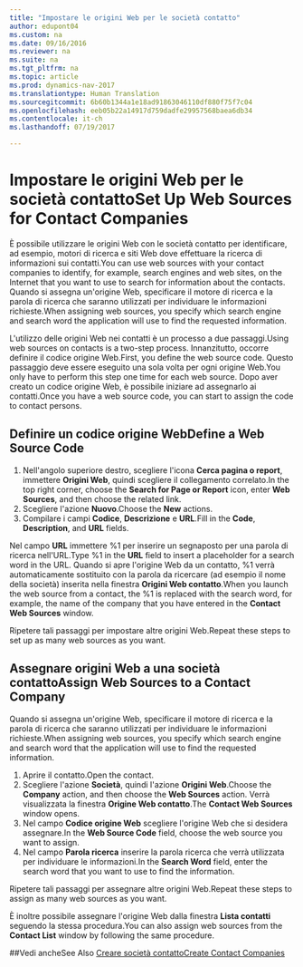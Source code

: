 ```yaml
---
title: "Impostare le origini Web per le società contatto"
author: edupont04
ms.custom: na
ms.date: 09/16/2016
ms.reviewer: na
ms.suite: na
ms.tgt_pltfrm: na
ms.topic: article
ms.prod: dynamics-nav-2017
ms.translationtype: Human Translation
ms.sourcegitcommit: 6b60b1344a1e18ad91863046110df880f75f7c04
ms.openlocfilehash: eeb05b22a14917d759dadfe29957568baea6db34
ms.contentlocale: it-ch
ms.lasthandoff: 07/19/2017

---
```

# <a name="set-up-web-sources-for-contact-companies"></a><span data-ttu-id="bd5fe-102">Impostare le origini Web per le società contatto</span><span class="sxs-lookup"><span data-stu-id="bd5fe-102">Set Up Web Sources for Contact Companies</span></span>
<span data-ttu-id="bd5fe-103">È possibile utilizzare le origini Web con le società contatto per identificare, ad esempio, motori di ricerca e siti Web dove effettuare la ricerca di informazioni sui contatti.</span><span class="sxs-lookup"><span data-stu-id="bd5fe-103">You can use web sources with your contact companies to identify, for example, search engines and web sites, on the Internet that you want to use to search for information about the contacts.</span></span> <span data-ttu-id="bd5fe-104">Quando si assegna un'origine Web, specificare il motore di ricerca e la parola di ricerca che saranno utilizzati per individuare le informazioni richieste.</span><span class="sxs-lookup"><span data-stu-id="bd5fe-104">When assigning web sources, you specify which search engine and search word the application will use to find the requested information.</span></span>

<span data-ttu-id="bd5fe-105">L'utilizzo delle origini Web nei contatti è un processo a due passaggi.</span><span class="sxs-lookup"><span data-stu-id="bd5fe-105">Using web sources on contacts is a two-step process.</span></span> <span data-ttu-id="bd5fe-106">Innanzitutto, occorre definire il codice origine Web.</span><span class="sxs-lookup"><span data-stu-id="bd5fe-106">First, you define the web source code.</span></span> <span data-ttu-id="bd5fe-107">Questo passaggio deve essere eseguito una sola volta per ogni origine Web.</span><span class="sxs-lookup"><span data-stu-id="bd5fe-107">You only have to perform this step one time for each web source.</span></span> <span data-ttu-id="bd5fe-108">Dopo aver creato un codice origine Web, è possibile iniziare ad assegnarlo ai contatti.</span><span class="sxs-lookup"><span data-stu-id="bd5fe-108">Once you have a web source code, you can start to assign the code to contact persons.</span></span>

## <a name="define-a-web-source-code"></a><span data-ttu-id="bd5fe-109">Definire un codice origine Web</span><span class="sxs-lookup"><span data-stu-id="bd5fe-109">Define a Web Source Code</span></span>
1. <span data-ttu-id="bd5fe-110">Nell'angolo superiore destro, scegliere l'icona **Cerca pagina o report**, immettere **Origini Web**, quindi scegliere il collegamento correlato.</span><span class="sxs-lookup"><span data-stu-id="bd5fe-110">In the top right corner, choose the **Search for Page or Report** icon, enter **Web Sources**, and then choose the related link.</span></span>
2. <span data-ttu-id="bd5fe-111">Scegliere l'azione **Nuovo**.</span><span class="sxs-lookup"><span data-stu-id="bd5fe-111">Choose the **New** actions.</span></span>
3. <span data-ttu-id="bd5fe-112">Compilare i campi **Codice**, **Descrizione** e **URL**.</span><span class="sxs-lookup"><span data-stu-id="bd5fe-112">Fill in the **Code**, **Description**, and **URL** fields.</span></span>

  <span data-ttu-id="bd5fe-113">Nel campo **URL** immettere %1 per inserire un segnaposto per una parola di ricerca nell'URL.</span><span class="sxs-lookup"><span data-stu-id="bd5fe-113">Type %1 in the **URL** field to insert a placeholder for a search word in the URL.</span></span> <span data-ttu-id="bd5fe-114">Quando si apre l'origine Web da un contatto, %1 verrà automaticamente sostituito con la parola da ricercare (ad esempio il nome della società) inserita nella finestra **Origini Web contatto**.</span><span class="sxs-lookup"><span data-stu-id="bd5fe-114">When you launch the web source from a contact, the %1 is replaced with the search word, for example, the name of the company that you have entered in the **Contact Web Sources** window.</span></span>

<span data-ttu-id="bd5fe-115">Ripetere tali passaggi per impostare altre origini Web.</span><span class="sxs-lookup"><span data-stu-id="bd5fe-115">Repeat these steps to set up as many web sources as you want.</span></span>

## <a name="assign-web-sources-to-a-contact-company"></a><span data-ttu-id="bd5fe-116">Assegnare origini Web a una società contatto</span><span class="sxs-lookup"><span data-stu-id="bd5fe-116">Assign Web Sources to a Contact Company</span></span>
<span data-ttu-id="bd5fe-117">Quando si assegna un'origine Web, specificare il motore di ricerca e la parola di ricerca che saranno utilizzati per individuare le informazioni richieste.</span><span class="sxs-lookup"><span data-stu-id="bd5fe-117">When assigning web sources, you specify which search engine and search word that the application will use to find the requested information.</span></span>

1. <span data-ttu-id="bd5fe-118">Aprire il contatto.</span><span class="sxs-lookup"><span data-stu-id="bd5fe-118">Open the contact.</span></span>
2. <span data-ttu-id="bd5fe-119">Scegliere l'azione **Società**, quindi l'azione **Origini Web**.</span><span class="sxs-lookup"><span data-stu-id="bd5fe-119">Choose the **Company** action, and then choose the **Web Sources** action.</span></span> <span data-ttu-id="bd5fe-120">Verrà visualizzata la finestra **Origine Web contatto**.</span><span class="sxs-lookup"><span data-stu-id="bd5fe-120">The **Contact Web Sources** window opens.</span></span>
3. <span data-ttu-id="bd5fe-121">Nel campo **Codice origine Web** scegliere l'origine Web che si desidera assegnare.</span><span class="sxs-lookup"><span data-stu-id="bd5fe-121">In the **Web Source Code** field, choose the web source you want to assign.</span></span>
4. <span data-ttu-id="bd5fe-122">Nel campo **Parola ricerca** inserire la parola ricerca che verrà utilizzata per individuare le informazioni.</span><span class="sxs-lookup"><span data-stu-id="bd5fe-122">In the **Search Word** field, enter the search word that you want to use to find the information.</span></span>

<span data-ttu-id="bd5fe-123">Ripetere tali passaggi per assegnare altre origini Web.</span><span class="sxs-lookup"><span data-stu-id="bd5fe-123">Repeat these steps to assign as many web sources as you want.</span></span>

<span data-ttu-id="bd5fe-124">È inoltre possibile assegnare l'origine Web dalla finestra **Lista contatti** seguendo la stessa procedura.</span><span class="sxs-lookup"><span data-stu-id="bd5fe-124">You can also assign web sources from the **Contact List** window by following the same procedure.</span></span>

##<a name="see-also"></a><span data-ttu-id="bd5fe-125">Vedi anche</span><span class="sxs-lookup"><span data-stu-id="bd5fe-125">See Also</span></span>
[<span data-ttu-id="bd5fe-126">Creare società contatto</span><span class="sxs-lookup"><span data-stu-id="bd5fe-126">Create Contact Companies</span></span>](marketing-create-contact-companies.md)


